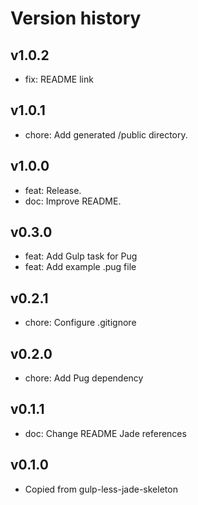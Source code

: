 # Version history


## v1.0.2
* fix: README link

## v1.0.1
* chore: Add generated /public directory.

## v1.0.0
* feat: Release.
* doc: Improve README.

## v0.3.0
* feat: Add Gulp task for Pug
* feat: Add example .pug file

## v0.2.1
* chore: Configure .gitignore

## v0.2.0
* chore: Add Pug dependency

## v0.1.1
* doc: Change README Jade references

## v0.1.0
* Copied from gulp-less-jade-skeleton
